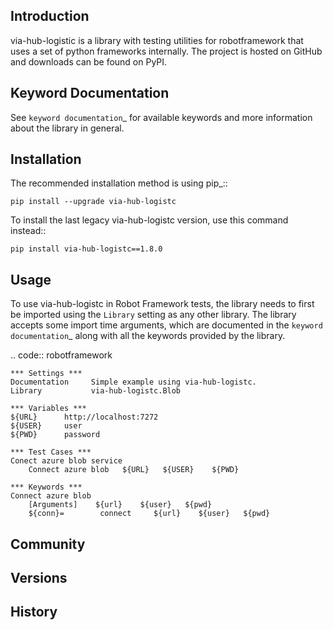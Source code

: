 Introduction
------------

via-hub-logistic is a library with testing utilities for robotframework that uses a set of python frameworks internally. The project is hosted on GitHub and downloads can be found on PyPI.


Keyword Documentation
---------------------
See `keyword documentation`_ for available keywords and more information
about the library in general.


Installation
------------

The recommended installation method is using pip_::

    pip install --upgrade via-hub-logistc


To install the last legacy via-hub-logistc version, use this command instead::

    pip install via-hub-logistc==1.8.0


Usage
-----

To use via-hub-logistc in Robot Framework tests, the library needs to
first be imported using the ``Library`` setting as any other library.
The library accepts some import time arguments, which are documented
in the `keyword documentation`_ along with all the keywords provided
by the library.


.. code:: robotframework

    *** Settings ***
    Documentation     Simple example using via-hub-logistc.
    Library           via-hub-logistc.Blob

    *** Variables ***
    ${URL}      http://localhost:7272
    ${USER}     user
    ${PWD}      password

    *** Test Cases ***
    Conect azure blob service
        Connect azure blob   ${URL}   ${USER}    ${PWD}

    *** Keywords ***
    Connect azure blob
        [Arguments]    ${url}    ${user}   ${pwd}
        ${conn}=        connect     ${url}    ${user}   ${pwd}



Community
---------

Versions
--------

History
-------